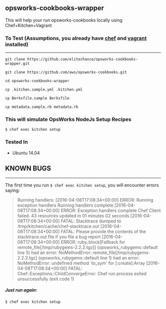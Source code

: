 ## opsworks-cookbooks-wrapper

This will help your run opsworks-cookbooks locally using Chef+Kitchen+Vagrant

### To Test (Assumptions, you already have [chef](https://downloads.chef.io/chef-client/) and [vagrant](https://www.vagrantup.com/downloads.html) installed)
--------------------------------

`git clone https://github.com/elitechance/opsworks-cookbooks-wrapper.git`

`git clone https://github.com/aws/opsworks-cookbooks.git`

`cd opsworks-cookbooks-wrapper`

`cp .kitchen.sample.yml .kitchen.yml`

`cp Berksfile.sample Berksfile`

`cp metadata.sample.rb metadata.rb`

### This will simulate OpsWorks NodeJs Setup Recipes
`$ chef exec kitchen setup`


### Tested In
* Ubuntu 14.04

## KNOWN BUGS
----------
The first time you run `$ chef exec kitchen setup`, you will encounter errors saying:

>Running handlers:
[2016-04-08T17:08:34+00:00] ERROR: Running exception handlers
Running handlers complete
[2016-04-08T17:08:34+00:00] ERROR: Exception handlers complete
Chef Client failed. 43 resources updated in 01 minutes 02 seconds
[2016-04-08T17:08:34+00:00] FATAL: Stacktrace dumped to /tmp/kitchen/cache/chef-stacktrace.out
[2016-04-08T17:08:34+00:00] FATAL: Please provide the contents of the stacktrace.out file if you file a bug report
[2016-04-08T17:08:34+00:00] ERROR: ruby_block[Fallback for remote_file[/tmp/rubygems-2.2.2.tgz]] (opsworks_rubygems::default line 5) had an error: NoMethodError: remote_file[/tmp/rubygems-2.2.2.tgz] (opsworks_rubygems::default line 1) had an error: NoMethodError: undefined method `to_sym' for [:create]:Array
[2016-04-08T17:08:34+00:00] FATAL: Chef::Exceptions::ChildConvergeError: Chef run process exited unsuccessfully (exit code 1)

##### Just run again:
`$ chef exec kitchen setup`
